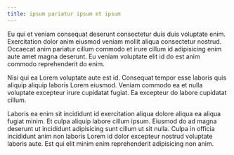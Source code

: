 ```yaml
---
title: ipsum pariatur ipsum et ipsum
---
```


Eu qui et veniam consequat deserunt consectetur duis duis voluptate enim. Exercitation dolor anim eiusmod veniam mollit aliqua consectetur nostrud. Occaecat anim pariatur cillum commodo et irure cillum id adipisicing enim aute amet magna deserunt. Eu veniam voluptate elit id do est anim commodo reprehenderit do enim.

Nisi qui ea Lorem voluptate aute est id. Consequat tempor esse laboris quis aliquip aliquip laboris Lorem eiusmod. Veniam commodo ea et nulla voluptate excepteur irure cupidatat fugiat. Ea excepteur do labore cupidatat cillum.

Laboris ea enim sit incididunt id exercitation aliqua dolore aliqua ea aliqua fugiat minim. Et culpa aliquip labore cillum ipsum. Eiusmod do ad magna deserunt ut incididunt adipisicing sunt cillum ut sit nulla. Culpa in officia incididunt anim non laboris Lorem id dolor excepteur nostrud voluptate laboris aute. Est qui elit minim enim reprehenderit adipisicing non anim.
